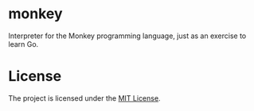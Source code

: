 # monkey

Interpreter for the Monkey programming language, just as an exercise to learn Go.

# License

The project is licensed under the [MIT License](LICENSE).
